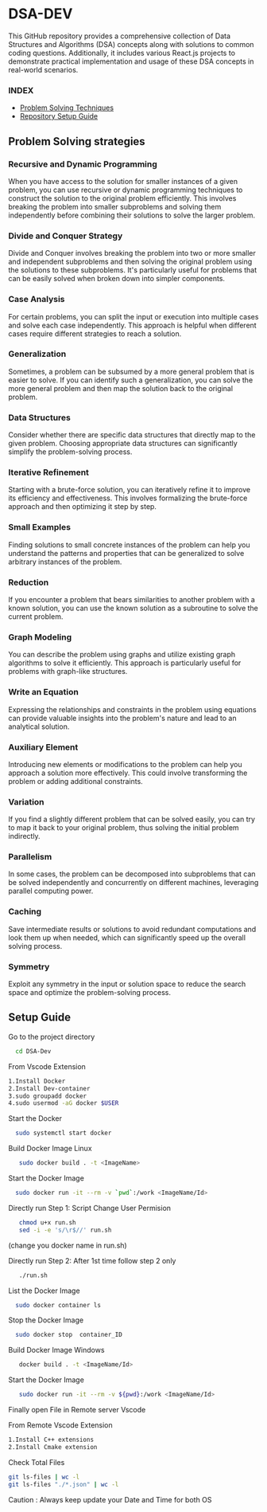 
# DSA-DEV 

This GitHub repository provides a comprehensive collection of Data Structures and Algorithms (DSA) concepts along with solutions to common coding questions. Additionally, it includes various React.js projects to demonstrate practical implementation and usage of these DSA concepts in real-world scenarios.

### INDEX

* [Problem Solving Techniques](#problem-solving-strategies)
* [Repository Setup Guide](#setup-guide)

## Problem Solving strategies

### Recursive and Dynamic Programming
When you have access to the solution for smaller instances of a given problem, you can use recursive or dynamic programming techniques to construct the solution to the original problem efficiently. This involves breaking the problem into smaller subproblems and solving them independently before combining their solutions to solve the larger problem.

### Divide and Conquer Strategy
Divide and Conquer involves breaking the problem into two or more smaller and independent subproblems and then solving the original problem using the solutions to these subproblems. It's particularly useful for problems that can be easily solved when broken down into simpler components.

### Case Analysis
For certain problems, you can split the input or execution into multiple cases and solve each case independently. This approach is helpful when different cases require different strategies to reach a solution.

### Generalization
Sometimes, a problem can be subsumed by a more general problem that is easier to solve. If you can identify such a generalization, you can solve the more general problem and then map the solution back to the original problem.

### Data Structures
Consider whether there are specific data structures that directly map to the given problem. Choosing appropriate data structures can significantly simplify the problem-solving process.

### Iterative Refinement
Starting with a brute-force solution, you can iteratively refine it to improve its efficiency and effectiveness. This involves formalizing the brute-force approach and then optimizing it step by step.

### Small Examples
Finding solutions to small concrete instances of the problem can help you understand the patterns and properties that can be generalized to solve arbitrary instances of the problem.

### Reduction
If you encounter a problem that bears similarities to another problem with a known solution, you can use the known solution as a subroutine to solve the current problem.

### Graph Modeling
You can describe the problem using graphs and utilize existing graph algorithms to solve it efficiently. This approach is particularly useful for problems with graph-like structures.

### Write an Equation
Expressing the relationships and constraints in the problem using equations can provide valuable insights into the problem's nature and lead to an analytical solution.

### Auxiliary Element
Introducing new elements or modifications to the problem can help you approach a solution more effectively. This could involve transforming the problem or adding additional constraints.

### Variation
If you find a slightly different problem that can be solved easily, you can try to map it back to your original problem, thus solving the initial problem indirectly.

### Parallelism
In some cases, the problem can be decomposed into subproblems that can be solved independently and concurrently on different machines, leveraging parallel computing power.

### Caching
Save intermediate results or solutions to avoid redundant computations and look them up when needed, which can significantly speed up the overall solving process.

### Symmetry
Exploit any symmetry in the input or solution space to reduce the search space and optimize the problem-solving process.



## Setup Guide
Go to the project directory

```bash
  cd DSA-Dev
```

From Vscode Extension
 ```bash
 1.Install Docker
 2.Install Dev-container
 3.sudo groupadd docker
 4.sudo usermod -aG docker $USER
 ```

Start the Docker

```bash
  sudo systemctl start docker
```

Build Docker Image Linux

```bash
   sudo docker build . -t <ImageName>
```

Start the Docker Image

```bash
  sudo docker run -it --rm -v `pwd`:/work <ImageName/Id>
```
Directly run Step 1: Script Change User Permision

```bash
   chmod u+x run.sh
   sed -i -e 's/\r$//' run.sh
```
(change you docker name in run.sh)

Directly run Step 2: After 1st time follow step 2 only

```bash
   ./run.sh
```

List the Docker Image

```bash
  sudo docker container ls
```

Stop the Docker Image

```bash
  sudo docker stop  container_ID
```


Build Docker Image Windows

```bash
   docker build . -t <ImageName/Id>
```

Start the Docker Image

```bash
   sudo docker run -it --rm -v ${pwd}:/work <ImageName/Id>
```

Finally open File in Remote server Vscode

From Remote Vscode Extension
 ```bash
 1.Install C++ extensions
 2.Install Cmake extension
 ```

Check Total Files
 ```bash
git ls-files | wc -l
git ls-files "./*.json" | wc -l
 ```


 Caution : Always keep update your Date and Time for both OS
